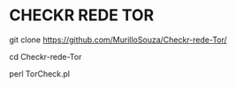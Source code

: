 # CHECKR REDE TOR 

 git clone https://github.com/MurilloSouza/Checkr-rede-Tor/

 cd Checkr-rede-Tor
 
 perl TorCheck.pl
